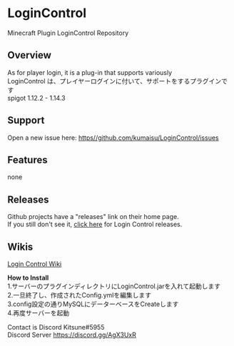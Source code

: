 # LoginControl
Minecraft Plugin LoginControl Repository  

## Overview  
  
As for player login, it is a plug-in that supports variously  
LoginControl は、プレイヤーログインに付いて、サポートをするプラグインです  
spigot 1.12.2 - 1.14.3  
  
## Support  
Open a new issue here: [https//github.com/kumaisu/LoginControl/issues](https://github.com/kumaisu/LoginControl/issues)  
  
## Features  
none  
  
## Releases  
Github projects have a "releases" link on their home page.  
If you still don't see it, [click here](https://github.com/kumaisu/LoginControl/releases) for Login Control releases.  
  
## Wikis  
[Login Control Wiki](https://github.com/kumaisu/LoginControl/wiki)  
  
**How to Install**  
1.サーバーのプラグインディレクトリにLoginControl.jarを入れて起動します  
2.一旦終了し、作成されたConfig.ymlを編集します  
3.config設定の通りMySQLにデーターベースをCreateします  
4.再度サーバーを起動  
  
Contact is Discord Kitsune#5955  
Discord Server https://discord.gg/AgX3UxR  
